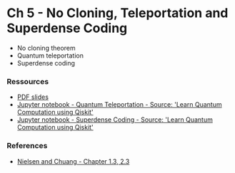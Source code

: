 # Ch 5 - No Cloning, Teleportation and Superdense Coding
- No cloning theorem
- Quantum teleportation
- Superdense coding

### Ressources

- [PDF slides]()
- [Jupyter notebook - Quantum Teleportation - Source: 'Learn Quantum Computation using Qiskit'](https://github.com/bfedrici-phd/QC-2020-CPE/blob/master/Ch11/teleportation.ipynb)
- [Jupyter notebook - Superdense Coding - Source: 'Learn Quantum Computation using Qiskit'](https://github.com/bfedrici-phd/QC-2020-CPE/blob/master/Ch11/superdense-coding.ipynb)

### References
- [Nielsen and Chuang - Chapter 1.3, 2.3](http://mmrc.amss.cas.cn/tlb/201702/W020170224608149940643.pdf)

